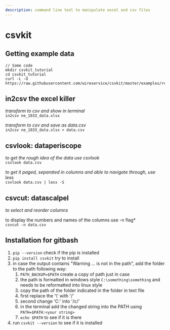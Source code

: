 ```yaml
---
description: command line tool to manipulate excel and csv files
---
```


# csvkit

## Getting example data&#x20;

```
// Some code 
mkdir csvkit_tutorial
cd csvkit_tutorial
curl -L -O https://raw.githubusercontent.com/wireservice/csvkit/master/examples/realdata/ne_1033_data.xlsx
```

## in2csv the excel killer

_transform to csv and show in terminal_\
`in2csv ne_1033_data.xlsx`

_transform to csv and save as data.csv_\
`in2csv ne_1033_data.xlsx > data.csv`

## csvlook: dataperiscope

_to get the rough idea of the data use csvlook_\
`csvlook data.csv`

_to get it paged, separated in columns and able to navigate through, use less_\
`csvlook data.csv | less -S`

## csvcut: datascalpel

_to select and reorder columns_

to display the numbers and names of the columns use -n flag\*\
`csvcut -n data.csv`

## Installation for gitbash

1. `pip --version` check if the pip is installed&#x20;
2. `pip install csvkit` try to install
3. in case the output contains "Warning ... is not in the path", add the folder to the path following way:
   1. `PATH_BACKUP=$PATH` create a copy of path just in case&#x20;
   2. the path is formatted in windows style `C:\something\something` and needs to be reformatted into linux style
   3. copy the path of the folder indicated in the folder in text file&#x20;
   4. first replace the '\\' with '/'&#x20;
   5. second change 'C:' into '/c/'&#x20;
   6. in the terminal add the changed string into the PATH using `PATH=$PATH:<your string>`
   7. `echo $PATH` to see if it is there&#x20;
4. &#x20;run `csvkit --version` to see if it is installed
